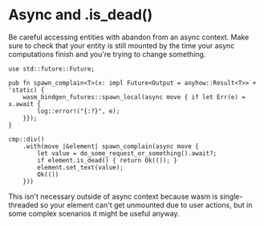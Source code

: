 # Async and .is_dead()

Be careful accessing entities with abandon from an async context. Make sure to check that your entity is still mounted by the time your async computations finish and you're trying to change something.

```rust,noplaypen
use std::future::Future;

pub fn spawn_complain<T>(x: impl Future<Output = anyhow::Result<T>> + 'static) {
	wasm_bindgen_futures::spawn_local(async move { if let Err(e) = x.await {
		log::error!("{:?}", e);
	}});
}

cmp::div()
	.with(move |&element| spawn_complain(async move {
		let value = do_some_request_or_something().await?;
		if element.is_dead() { return Ok(()); }
		element.set_text(value);
		Ok(())
	}))
```

This isn't necessary outside of async context because wasm is single-threaded so your element can't get unmounted due to user actions, but in some complex scenarios it might be useful anyway.
